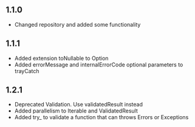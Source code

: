 ## 1.1.0

- Changed repository and added some functionality

## 1.1.1
- Added extension toNullable to Option
- Added errorMessage and internalErrorCode optional parameters to trayCatch

## 1.2.1
- Deprecated Validation. Use validatedResult instead  
- Added parallelism to Iterable and ValidatedResult<Iterable>
- Added try_ to validate a function that can throws Errors or Exceptions  